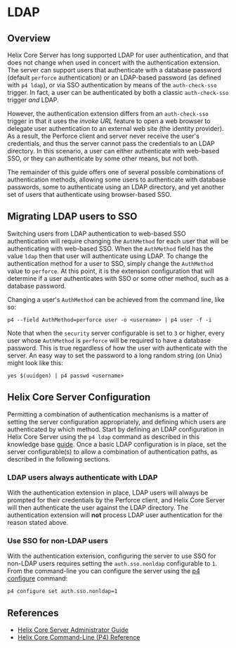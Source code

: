 # LDAP

## Overview

Helix Core Server has long supported LDAP for user authentication, and that does not change when used in concert with the authentication extension. The server can support users that authenticate with a database password (default `perforce` authentication) or an LDAP-based password (as defined with `p4 ldap`), or via SSO authentication by means of the `auth-check-sso` trigger. In fact, a user can be authenticated by both a classic `auth-check-sso` trigger _and_ LDAP.

However, the authentication extension differs from an `auth-check-sso` trigger in that it uses the _invoke URL_ feature to open a web browser to delegate user authentication to an external web site (the identity provider). As a result, the Perforce client and server never receive the user's credentials, and thus the server cannot pass the credentials to an LDAP directory. In this scenario, a user can either authenticate with web-based SSO, or they can authenticate by some other means, but not both.

The remainder of this guide offers one of several possible combinations of authentication methods, allowing some users to authenticate with database passwords, some to authenticate using an LDAP directory, and yet another set of users that authenticate using browser-based SSO.

## Migrating LDAP users to SSO

Switching users from LDAP authentication to web-based SSO authentication will require changing the `AuthMethod` for each user that will be authenticating with web-based SSO. When the `AuthMethod` field has the value `ldap` then that user will authenticate using LDAP. To change the authentication method for a user to SSO, simply change the `AuthMethod` value to `perforce`. At this point, it is the extension configuration that will determine if a user authenticates with SSO or some other method, such as a database password.

Changing a user's `AuthMethod` can be achieved from the command line, like so:

```shell
p4 --field AuthMethod=perforce user -o <username> | p4 user -f -i
```

Note that when the `security` server configurable is set to `3` or higher, every user whose `AuthMethod` is `perforce` will be required to have a database password. This is true regardless of how the user with authenticate with the server. An easy way to set the password to a long random string (on Unix) might look like this:

```shell
yes $(uuidgen) | p4 passwd <username>
```

## Helix Core Server Configuration

Permitting a combination of authentication mechanisms is a matter of setting the server configuration appropriately, and defining which users are authenticated by which method. Start by defining an LDAP configuration in Helix Core Server using the `p4 ldap` command as described in this knowledge base [guide](https://community.perforce.com/s/article/2590). Once a basic LDAP configuration is in place, set the server configurable(s) to allow a combination of authentication paths, as described in the following sections.

### LDAP users always authenticate with LDAP

With the authentication extension in place, LDAP users will always be prompted for their credentials by the Perforce client, and Helix Core Server will then authenticate the user against the LDAP directory. The authentication extension will **not** process LDAP user authentication for the reason stated above.

### Use SSO for non-LDAP users

With the authentication extension, configuring the server to use SSO for non-LDAP users requires setting the `auth.sso.nonldap` configurable to `1`. From the command-line you can configure the server using the [p4 configure](https://www.perforce.com/manuals/cmdref/Content/CmdRef/p4_configure.html) command:


```shell
p4 configure set auth.sso.nonldap=1
```

## References

* [Helix Core Server Administrator Guide](https://www.perforce.com/manuals/p4sag/Content/P4SAG/scripting.triggers.external_auth.sso.html)
* [Helix Core Command-Line (P4) Reference](https://www.perforce.com/manuals/cmdref/Content/CmdRef/configurables.configurables.html)
